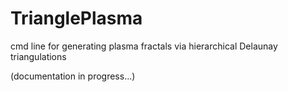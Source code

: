 # TrianglePlasma
cmd line for generating plasma fractals via hierarchical Delaunay triangulations

(documentation in progress...)
